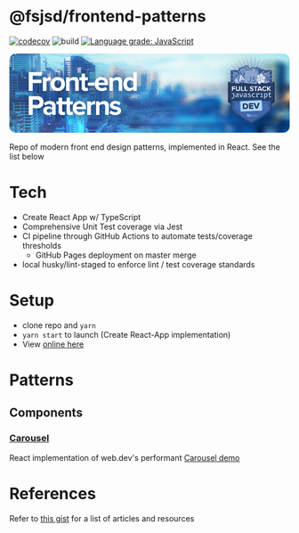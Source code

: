 # @fsjsd/frontend-patterns

[![codecov](https://codecov.io/gh/fsjsd/frontend-patterns/branch/main/graph/badge.svg?token=80RFETMF8Z)](https://codecov.io/gh/fsjsd/frontend-patterns)
![build](https://github.com/fsjsd/frontend-patterns/actions/workflows/coverage.yaml/badge.svg)
[![Language grade: JavaScript](https://img.shields.io/lgtm/grade/javascript/g/fsjsd/frontend-patterns.svg?logo=lgtm&logoWidth=18)](https://lgtm.com/projects/g/fsjsd/frontend-patterns/context:javascript)

![Front-end patterns](https://raw.githubusercontent.com/fsjsd/frontend-patterns/main/.docs/readme-header-fepatterns.jpg)

Repo of modern front end design patterns, implemented in React. See the list below

# Tech

* Create React App w/ TypeScript
* Comprehensive Unit Test coverage via Jest
* CI pipeline through GitHub Actions to automate tests/coverage thresholds
  * GitHub Pages deployment on master merge
* local husky/lint-staged to enforce lint / test coverage standards

# Setup

- clone repo and `yarn`
- `yarn start` to launch (Create React-App implementation)
- View [online here](https://fsjsd.github.io/frontend-patterns/)

# Patterns

## Components

### [Carousel](src/features/carousel/)

React implementation of web.dev's performant [Carousel demo](https://web.dev/patterns/web-vitals-patterns/)

# References

Refer to [this gist](https://gist.github.com/fsjsd/149bdb13fb644849a519ad779a1e0e60) for a list of articles 
and resources


